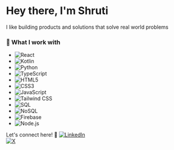 # Hey there, I'm Shruti

I like building products and solutions that solve real world problems 

### 🚀 What I work with  

- ![React](https://img.shields.io/badge/React-20232A?style=flat&logo=react&logoColor=61DAFB)  
- ![Kotlin](https://img.shields.io/badge/Kotlin-0095D5?style=flat&logo=kotlin&logoColor=white)  
- ![Python](https://img.shields.io/badge/Python-3776AB?style=flat&logo=python&logoColor=white)  
- ![TypeScript](https://img.shields.io/badge/TypeScript-3178C6?style=flat&logo=typescript&logoColor=white)  
- ![HTML5](https://img.shields.io/badge/HTML5-E34F26?style=flat&logo=html5&logoColor=white)  
- ![CSS3](https://img.shields.io/badge/CSS3-1572B6?style=flat&logo=css3&logoColor=white)  
- ![JavaScript](https://img.shields.io/badge/JavaScript-F7DF1E?style=flat&logo=javascript&logoColor=black)
- ![Tailwind CSS](https://img.shields.io/badge/Tailwind%20CSS-38B2AC?style=flat&logo=tailwind-css&logoColor=white)  
- ![SQL](https://img.shields.io/badge/SQL-4479A1?style=flat&logo=database&logoColor=white)  
- ![NoSQL](https://img.shields.io/badge/NoSQL-005571?style=flat&logo=mongodb&logoColor=white)  
- ![Firebase](https://img.shields.io/badge/Firebase-FFCA28?style=flat&logo=firebase&logoColor=black)  
- ![Node.js](https://img.shields.io/badge/Node.js-43853D?style=flat&logo=node.js&logoColor=white)  

Let's connect here! 🤝
[![LinkedIn](https://img.shields.io/badge/LinkedIn-0A66C2?style=flat&logo=linkedin&logoColor=white)](https://www.linkedin.com/in/shruti-sharma-a0aa26217/)  
[![X](https://img.shields.io/badge/X-000000?style=for-the-badge&logo=x&logoColor=white)](https://x.com/shrutihereee)  
